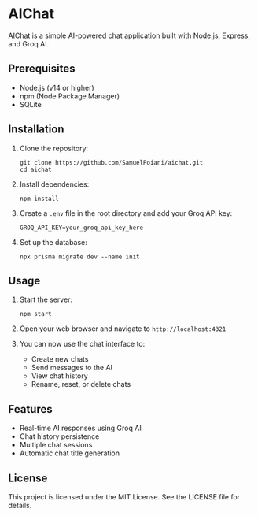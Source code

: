 # AIChat

AIChat is a simple AI-powered chat application built with Node.js, Express, and Groq AI.

## Prerequisites

- Node.js (v14 or higher)
- npm (Node Package Manager)
- SQLite

## Installation

1. Clone the repository:
   ```
   git clone https://github.com/SamuelPoiani/aichat.git
   cd aichat
   ```

2. Install dependencies:
   ```
   npm install
   ```

3. Create a `.env` file in the root directory and add your Groq API key:
   ```
   GROQ_API_KEY=your_groq_api_key_here
   ```

4. Set up the database:
   ```
   npx prisma migrate dev --name init
   ```

## Usage

1. Start the server:
   ```
   npm start
   ```

2. Open your web browser and navigate to `http://localhost:4321`

3. You can now use the chat interface to:
   - Create new chats
   - Send messages to the AI
   - View chat history
   - Rename, reset, or delete chats

## Features

- Real-time AI responses using Groq AI
- Chat history persistence
- Multiple chat sessions
- Automatic chat title generation

## License

This project is licensed under the MIT License. See the LICENSE file for details.
